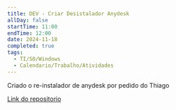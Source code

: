 ```yaml
---
title: DEV - Criar Desistalador Anydesk
allDay: false
startTime: 11:00
endTime: 12:00
date: 2024-11-18
completed: true
tags:
  - TI/SO/Windows
  - Calendario/Trabalho/Atividades
---
```

Criado o re-instalador de anydesk por pedido do Thiago 

[Link do repositorio]()